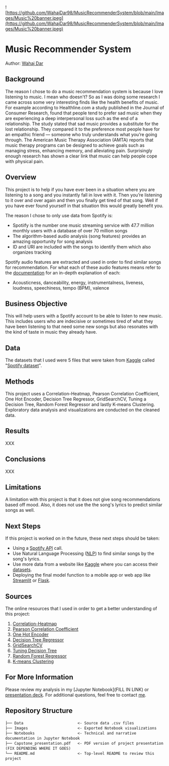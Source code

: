 ![https://github.com/WahajDar98/MusicRecommenderSystem/blob/main/Images/Music%20banner.jpeg](https://github.com/WahajDar98/MusicRecommenderSystem/blob/main/Images/Music%20banner.jpeg)

# Music Recommender System

Author: [Wahaj Dar](https://www.linkedin.com/in/wahaj-dar-/)

## Background
The reason I chose to do a music recommendation system is because I love listening to music. I mean who doesn't? So as I was doing some research I came across some very interesting finds like the health benefits of music. For example according to Healthline.com a study published in the Journal of Consumer Research, found that people tend to prefer sad music when they are experiencing a deep interpersonal loss such as the end of a relationship. The study stated that sad music provides a substitute for the lost relationship. They compared it to the preference most people have for an empathic friend — someone who truly understands what you’re going through. The American Music Therapy Association (AMTA) reports that music therapy programs can be designed to achieve goals such as managing stress, enhancing memory, and alleviating pain. Surprisingly enough research has shown a clear link that music can help people cope with physical pain. 

## Overview
This project is to help if you have ever been in a  situation where you are listening to a song and you instantly fall in love with it. Then you’re listening to it over and over again and then you finally get tired of that song. Well if you have ever found yourself in that situation this would greatly benefit you. 

The reason I chose to only use data from Spotify is:

- Spotiify is the number one music streaming service with 47.7 million monthly users with a database of over 70 million songs
- The algorithm-based audio analysis (song features) provides an amazing  opportunity for song analysis
- ID and URI are included with the songs to identify them which also organizes tracking

Spotify audio features are extracted and used in order to find similar songs for recommendation. For what each of these audio features means refer to the [documentation](https://developer.spotify.com/documentation/web-api/reference/#/operations/get-several-audio-features) for an in-depth explanation of each:

- Acousticness, danceability, energy, instrumentalness, liveness, loudness, speechiness, tempo (BPM), valence

## Business Objective 
This will help users with a Spotify account to be able to listen to new music. This includes users who are indecisive or sometimes tired of what they have been listening to that need some new songs but also resonates with the kind of taste in music they already have. 

## Data
The datasets that I used were 5 files that were taken from [Kaggle](https://www.kaggle.com/) called "[Spotify dataset](https://www.kaggle.com/vatsalmavani/spotify-dataset?select=data)".

## Methods
This project uses a Correlation-Heatmap, Pearson Correlation Coefficient, One Hot Encoder, Decision Tree Regressor, GridSearchCV, Tuning a Decision Tree, Random Forest Regressor and lastly  K-means Clustering. Exploratory data analysis and visualizations are conducted on the cleaned data.

## Results
XXX

## Conclusions
XXX

## Limitations
A limitation with this project is that it does not give song recommendations based off mood. Also, it does not use the the song's lyrics to predict similar songs as well. 

## Next Steps
If this project is worked on in the future, these next steps should be taken:

- Using a [Spotify API](https://developer.spotify.com/documentation/web-api/.) call.
- Use Natural Language Processing ([NLP](https://machinelearningmastery.com/natural-language-processing/)) to find similar songs by the song's lyrics.
- Use more data from a website like [Kaggle](https://www.kaggle.com/) where you can access their [datasets](https://www.kaggle.com/datasets). 
- Deploying the final model function to a mobile app or web app like [Streamlit](https://docs.streamlit.io/) or [Flask](https://flask.palletsprojects.com/en/2.0.x/).

## Sources
The online resources that I used in order to get a better understanding of this project:
1. [Correlation-Heatmap](https://www.geeksforgeeks.org/how-to-create-a-seaborn-correlation-heatmap-in-python/) 
2. [Pearson Correlation Coefficient](https://www.scikit-yb.org/en/latest/api/target/feature_correlation.html)
3. [One Hot Encoder](https://scikit-learn.org/stable/modules/generated/sklearn.preprocessing.OneHotEncoder.html)
4. [Decision Tree Regressor](https://scikit-learn.org/stable/modules/generated/sklearn.tree.DecisionTreeRegressor.html)
5. [GridSearchCV](https://scikit-learn.org/stable/modules/generated/sklearn.model_selection.GridSearchCV.html)
6. [Tuning Decision Tree](https://medium.com/@mohtedibf/indepth-parameter-tuning-for-decision-tree-6753118a03c3)
7. [Random Forest Regressor](https://scikit-learn.org/stable/modules/generated/sklearn.ensemble.RandomForestRegressor.html)
8. [K-means Clustering](https://en.wikipedia.org/wiki/K-means_clustering)

## For More Information
Please review my analysis in my [Jupyter Notebook](FILL IN LINK) or [presentation deck](https://docs.google.com/presentation/d/1WU6WAefsTRtd4woIdrnaSvJZtnCRFtAHkxMi2i-IUqE/edit#slide=id.p1).
For additional questions, feel free to contact [me](https://www.linkedin.com/in/wahaj-dar-/).

## Repository Structure
```
├── Data                        <- Source data .csv files
├── Images                      <- Exported Notebook visualizations
├── Notebooks                   <- Technical and narrative documentation in Jupyter Notebook
├── Capstone_presentation.pdf   <- PDF version of project presentation (FIX DEPENDING WHERE IT GOES)
└── README.md                   <- Top-level README to review this project
```
